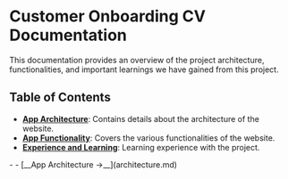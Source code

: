 # __Customer Onboarding CV Documentation__

This documentation provides an overview of the project architecture, functionalities, and important learnings we have gained from this project.

## Table of Contents
- [__App Architecture__](architecture.md): Contains details about the architecture of the website.
- [__App Functionality__](functionality.md): Covers the various functionalities of the website.
- [__Experience and Learning__](experience.md): Learning experience with the project.



<div class="grid cards" markdown>
  - 
  - [__App Architecture ->__](architecture.md)
</div>


